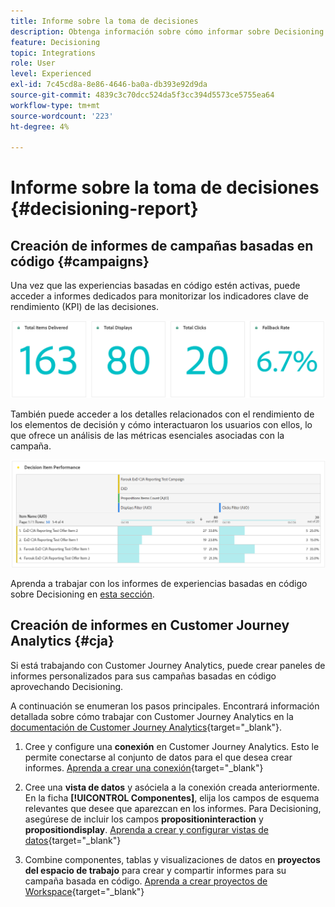 ```yaml
---
title: Informe sobre la toma de decisiones
description: Obtenga información sobre cómo informar sobre Decisioning.
feature: Decisioning
topic: Integrations
role: User
level: Experienced
exl-id: 7c45cd8a-8e86-4646-ba0a-db393e92d9da
source-git-commit: 4839c3c70dcc524da5f3cc394d5573ce5755ea64
workflow-type: tm+mt
source-wordcount: '223'
ht-degree: 4%

---
```



# Informe sobre la toma de decisiones {#decisioning-report}

## Creación de informes de campañas basadas en código {#campaigns}

Una vez que las experiencias basadas en código estén activas, puede acceder a informes dedicados para monitorizar los indicadores clave de rendimiento (KPI) de las decisiones.

<!--Once code-based experiences are live, you can access dedicated reports to monitor Key Performance Indicators (KPIs) as an all-encompassing dashboard, delivering an analysis of essential metrics associated with your campaign.

This encompasses details related to the decision items performances and how users interacted with them. [Learn how to work with Code-based experience reports](../reports/campaign-global-report-cja-code.md)-->

![](../reports/assets/cja-decisioning-kpis.png)

También puede acceder a los detalles relacionados con el rendimiento de los elementos de decisión y cómo interactuaron los usuarios con ellos, lo que ofrece un análisis de las métricas esenciales asociadas con la campaña.

![](../reports/assets/cja-decisioning-item-performance.png)

Aprenda a trabajar con los informes de experiencias basadas en código sobre Decisioning en [esta sección](../reports/campaign-global-report-cja-code.md#decisioning-reporting).

## Creación de informes en Customer Journey Analytics {#cja}

Si está trabajando con Customer Journey Analytics, puede crear paneles de informes personalizados para sus campañas basadas en código aprovechando Decisioning.

A continuación se enumeran los pasos principales. Encontrará información detallada sobre cómo trabajar con Customer Journey Analytics en la [documentación de Customer Journey Analytics](https://experienceleague.adobe.com/en/docs/analytics-platform/using/cja-landing){target="_blank"}.

1. Cree y configure una **conexión** en Customer Journey Analytics. Esto le permite conectarse al conjunto de datos para el que desea crear informes. [Aprenda a crear una conexión](https://experienceleague.adobe.com/en/docs/analytics-platform/using/cja-connections/create-connection){target="_blank"}

1. Cree una **vista de datos** y asóciela a la conexión creada anteriormente. En la ficha **[!UICONTROL Componentes]**, elija los campos de esquema relevantes que desee que aparezcan en los informes. Para Decisioning, asegúrese de incluir los campos **propositioninteraction** y **propositiondisplay**. [Aprenda a crear y configurar vistas de datos](https://experienceleague.adobe.com/en/docs/analytics-platform/using/cja-dataviews/create-dataview){target="_blank"}

1. Combine componentes, tablas y visualizaciones de datos en **proyectos del espacio de trabajo** para crear y compartir informes para su campaña basada en código. [Aprenda a crear proyectos de Workspace](https://experienceleague.adobe.com/en/docs/analytics-platform/using/cja-workspace/build-workspace-project/create-projects){target="_blank"}
